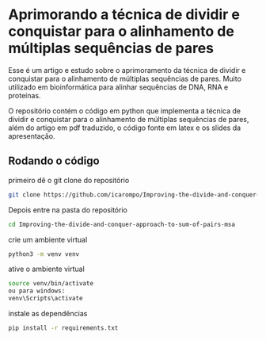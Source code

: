 # Aprimorando a técnica de dividir e conquistar para o alinhamento de múltiplas sequências de pares

Esse é um artigo e estudo sobre o aprimoramento da técnica de dividir e conquistar para o alinhamento de múltiplas sequências de pares. Muito utilizado em bioinformática para alinhar sequências de DNA, RNA e proteínas.

O repositório contém o código em python que implementa a técnica de dividir e conquistar para o alinhamento de múltiplas sequências de pares, além do artigo em pdf traduzido, o código fonte em latex e os slides da apresentação.

## Rodando o código

primeiro dê o git clone do repositório

```bash
git clone https://github.com/icarompo/Improving-the-divide-and-conquer-approach-to-sum-of-pairs-msa.git
```

Depois entre na pasta do repositório

```bash
cd Improving-the-divide-and-conquer-approach-to-sum-of-pairs-msa
```

crie um ambiente virtual

```bash
python3 -m venv venv
```

ative o ambiente virtual

```bash
source venv/bin/activate
ou para windows: 
venv\Scripts\activate
```

instale as dependências

```bash
pip install -r requirements.txt
```

rode o código

```bash
python main.py
```

obs: atualize as dependências com o comando `pip freeze > requirements.txt` caso instale alguma nova dependência
